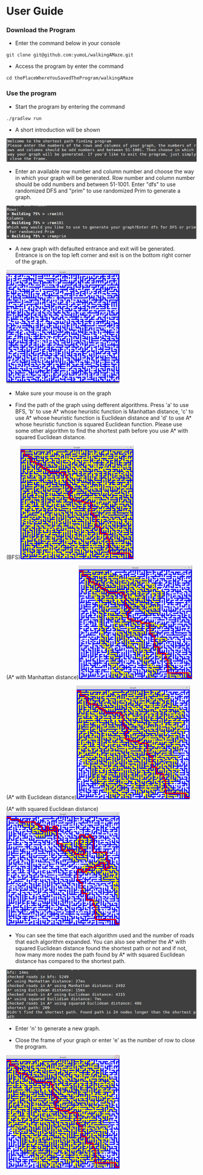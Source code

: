 # User Guide
### Download the Program
- Enter the command below in your console
```
git clone git@github.com:yumoL/walkingAMaze.git
```
- Access the program by enter the command
 ```
cd thePlaceWhereYouSavedTheProgram/walkingAMaze
```

### Use the program
- Start the program by entering the command
```
./gradlew run
```
- A short introduction will be shown
<img src=https://github.com/yumoL/walkingAMaze/blob/master/documentation/pictures/intro.png>

- Enter an available row number and column number and choose the way in which your graph will be generated. Row number and column number should be odd numbers and between 51-1001. Enter "dfs" to use randomized DFS and "prim" to use randomized Prim to generate a graph.  
<img src="https://github.com/yumoL/walkingAMaze/blob/master/documentation/pictures/generate.png">

- A new graph with defaulted entrance and exit will be generated. Entrance is on the top left corner and exit is on the bottom right corner of the graph.
<img src="https://github.com/yumoL/walkingAMaze/blob/master/documentation/pictures/new.png" width="300" height="300">

- Make sure your mouse is on the graph

- Find the path of the graph using defferent algorithms. Press 'a' to use BFS, 'b' to use A* whose heuristic function is Manhattan distance, 'c' to use A* whose heuristic function is Euclidean distance and 'd' to use A* whose heuristic function is squared Euclidean function. Please use some other algorithm to find the shortest path before you use A* with squared Euclidean distance. 

(BFS)<img src="https://github.com/yumoL/walkingAMaze/blob/master/documentation/pictures/bfsResult.png" width="300" height="300">

(A* with Manhattan distance)<img src="https://github.com/yumoL/walkingAMaze/blob/master/documentation/pictures/a*ManhattanResult.png" width="300" height="300">

(A* with Euclidean distance)<img src="https://github.com/yumoL/walkingAMaze/blob/master/documentation/pictures/a*EuclideanResult.png" width="300" height="300">

(A* with squared Euclidean distance)<img src="https://github.com/yumoL/walkingAMaze/blob/master/documentation/pictures/a*SquaredEuclideanResult.png" width="300" height="300">

- You can see the time that each algorithm used and the number of roads that each algorithm expanded. You can also see whether the A* with squared Euclidean distance found the shortest path or not and if not, how many more nodes the path found by A* with squared Euclidean distance has compared to the shortest path. 

<img src="https://github.com/yumoL/walkingAMaze/blob/master/documentation/pictures/result.png">

- Enter 'n' to generate a new graph. 

- Close the frame of your graph or enter 'e' as the number of row to close the program.
<img src="https://github.com/yumoL/walkingAMaze/blob/master/documentation/pictures/close.png" width="300" height="300">
